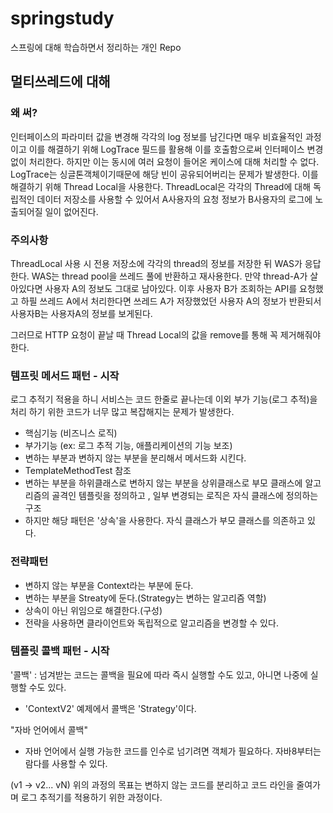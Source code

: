 # springstudy
스프링에 대해 학습하면서 정리하는 개인 Repo

## 멀티쓰레드에 대해
### 왜 써?
인터페이스의 파라미터 값을 변경해 각각의 log 정보를 남긴다면 매우 비효율적인 과정이고 이를 해결하기 위해
LogTrace 필드를 활용해 이를 호출함으로써 인터페이스 변경없이 처리한다.
하지만 이는 동시에 여러 요청이 들어온 케이스에 대해 처리할 수 없다. <br>
LogTrace는 싱글톤객체이기때문에 해당 빈이 공유되어버리는 문제가 발생한다.
이를 해결하기 위해 Thread Local을 사용한다.
ThreadLocal은 각각의 Thread에 대해 독립적인 데이터 저장소를 사용할 수 있어서 A사용자의 요청 정보가
B사용자의 로그에 노출되어질 일이 없어진다.

### 주의사항
ThreadLocal 사용 시 전용 저장소에 각각의 thread의 정보를 저장한 뒤 WAS가 응답한다.
WAS는 thread pool을 쓰레드 풀에 반환하고 재사용한다.
만약 thread-A가 살아있다면 사용자 A의 정보도 그대로 남아있다.
이후 사용자 B가 조회하는 API를 요청했고 하필 쓰레드 A에서 처리한다면 쓰레드 A가 저장했었던
사용자 A의 정보가 반환되서 사용자B는 사용자A의 정보를 보게된다.

그러므로 HTTP 요청이 끝날 때 Thread Local의 값을 remove를 통해 꼭 제거해줘야한다.

### 템프릿 메서드 패턴 - 시작 
로그 추적기 적용을 하니 서비스는 코드 한줄로 끝나는데 이외 부가 기능(로그 추적)을 처리 하기 위한 코드가 너무 많고 복잡해지는 문제가 발생한다.
- 핵심기능 (비즈니스 로직)
- 부가기능 (ex: 로그 추적 기능, 애플리케이션의 기능 보조)
- 변하는 부분과 변하지 않는 부분을 분리해서 메서드화 시킨다.
- TemplateMethodTest 참조
- 변하는 부분을 하위클래스로 변하지 않는 부분을 상위클래스로 부모 클래스에 알고리즘의 골격인 템플릿을 정의하고 , 일부 변경되는 로직은 자식 클래스에 정의하는 구조
- 하지만 해당 패턴은 '상속'을 사용한다. 자식 클래스가 부모 클래스를 의존하고 있다.

### 전략패턴
- 변하지 않는 부분을 Context라는 부분에 둔다.
- 변하는 부분을 Streaty에 둔다.(Strategy는 변하는 알고리즘 역할)
- 상속이 아닌 위임으로 해결한다.(구성)
- 전략을 사용하면 클라이언트와 독립적으로 알고리즘을 변경할 수 있다.

### 템플릿 콜백 패턴 - 시작
'콜백' : 넘겨받는 코드는 콜백을 필요에 따라 즉시 실행할 수도 있고, 아니면 나중에 실행할 수도 있다.
- 'ContextV2' 예제에서 콜백은 'Strategy'이다.

"자바 언어에서 콜백"
- 자바 언어에서 실행 가능한 코드를 인수로 넘기려면 객체가 필요하다. 자바8부터는 람다를 사용할 수 있다.

(v1 -> v2... vN)
위의 과정의 목표는 변하지 않는 코드를 분리하고 코드 라인을 줄여가며 로그 추적기를 적용하기 위한 과정이다.

